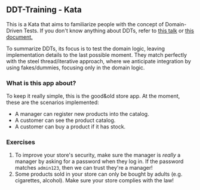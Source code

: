 ## DDT-Training - Kata

This is a Kata that aims to familiarize people with the concept of Domain-Driven Tests. If you don't know anything about DDTs, refer to [this talk](https://www.youtube.com/watch?v=Fk4rCn4YLLU) or [this document.](https://docs.google.com/document/d/10WuPeP-Ek2UKplnZg9zVp4UxGSejOfMnwPh-5bwxUVU/edit#heading=h.3gx79w623ped)

To summarize DDTs, its focus is to test the domain logic, leaving implementation details to the last possible moment. They match perfectly with the steel thread/iterative approach, where we anticipate integration by using fakes/dummies, focusing only in the domain logic.

### What is this app about?

To keep it really simple, this is the good&old store app. At the moment, these are the scenarios implemented:

- A manager can register new products into the catalog.
- A customer can see the product catalog.
- A customer can buy a product if it has stock.
 
### Exercises

1) To improve your store's security, make sure the manager is _really_ a manager by asking for a password when they log in. If the password matches `admin123`, then we can trust they're a manager!
2) Some products sold in your store can only be bought by adults (e.g. cigarettes, alcohol). Make sure your store complies with the law!